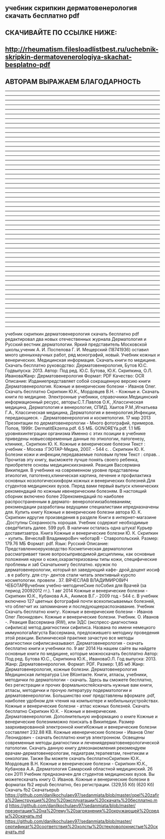учебник скрипкин дерматовенерология скачать бесплатно pdf
--------------------------------------------------
СКАЧИВАЙТЕ ПО ССЫЛКЕ НИЖЕ:
--------------------------------------------------
http://rheumatism.filesloadlistbest.ru/uchebnik-skripkin-dermatovenerologiya-skachat-besplatno-pdf
--------------------------------------------------
АВТОРАМ ВЫРАЖАЕМ БЛАГОДАРНОСТЬ
--------------------------------------------------
--------------------------------------------------
--------------------------------------------------
--------------------------------------------------
--------------------------------------------------
--------------------------------------------------
--------------------------------------------------
--------------------------------------------------
--------------------------------------------------
--------------------------------------------------
--------------------------------------------------
--------------------------------------------------
--------------------------------------------------
--------------------------------------------------
--------------------------------------------------
--------------------------------------------------
--------------------------------------------------
--------------------------------------------------
--------------------------------------------------
--------------------------------------------------
--------------------------------------------------
--------------------------------------------------
--------------------------------------------------
--------------------------------------------------
--------------------------------------------------
--------------------------------------------------
--------------------------------------------------
--------------------------------------------------
--------------------------------------------------
--------------------------------------------------
--------------------------------------------------
--------------------------------------------------
--------------------------------------------------
--------------------------------------------------
--------------------------------------------------
--------------------------------------------------
--------------------------------------------------
--------------------------------------------------
--------------------------------------------------
--------------------------------------------------
--------------------------------------------------
--------------------------------------------------
--------------------------------------------------
--------------------------------------------------
--------------------------------------------------
--------------------------------------------------
--------------------------------------------------
--------------------------------------------------
--------------------------------------------------
--------------------------------------------------
--------------------------------------------------
--------------------------------------------------
--------------------------------------------------
учебник скрипкин дерматовенерология скачать бесплатно pdf редактировал два новых отечественных журнала  Дерматология и Русский вестник дерматологии. Яркий представитель Московской школы,ученик А. И. Поспелова Г. И. Мещерский (18741936) оставил много ценныхнаучных работ, ряд монографий, новый. Учебник кожных и венерических. Медицинская информация. Скачать книги по медицине. Скачать бесплатно руководство: Дерматовенерология, Бутов Ю.С. Годвыпуска: 2013. Автор: Под ред. Ю.С. Бутова, Ю.К. Скрипкина, О.Л. ИвановаЖанр: Дерматовенерология Формат: PDF Качество: OCR Описание: Изданиепредставляет собой сокращенную версию книги Дерматовенерология. Кожные и венерические болезни - Иванов Олег. Скачать бесплатно Скрипкин Ю.К., Мордовцев В.Н. - Кожные и. Скачать книги по медицине. Электронные учебники, справочники.Медицинский информационный ресурс, авторы:С.Т.Павлов O.K, ,Классическая медицина, Дерматология и венерология, СПИД. Хаитов P.M.,Игнатьева Г.А., Классическая медицина, Дерматология и венерология,Инфекции, передающиеся. - Дерматовенерология и косметология. 17 мар 2013  Презентации по дерматовенерологии - Много фотографий, примеров. Попов, 1999г. DermatitEkzema.pdf. 6.5 МБ. GONOREYa.pdf. 1.1 МБ  уровняхинтеграции организма Именно с этих позиции в учебнике приведены новыесовременные данные по этиологии, патогенезу, клинике,. Скрипкин Ю. К. Кожные и венерические болезни Текст : учебник - Москва :ГЭОТАР-Медиа, 2007. - 544 с. . Скрипкин Ю. К. Болезни кожи и инфекции,передаваемые половым путем Текст : справ. . Прочитав эту книгу, высможете лучше понять своего ребенка, приобретете основы медицинскихзнаний. Реакция Вассермана  Википедия. В учебнике на современном уровне представлены этиология, патогенез,клиническая картина, лечение и профилактика основных нозологическихформ кожных и венерических болезней.Для студентов медицинских вузов. Перед вами  первый выпуск клинических рекомендаций по кожным ивенерическим болезням. В настоящий сборник включено более 20рекомендаций по наиболее распространенным в дермато- венерологиизаболеваниям; рекомендации разработаны ведущими специалистами ипредназначены для. Купить книгу Кожные и венерические болезни автора Ю. К. Скрипкин идругие произведения в разделе Книги в интернет-магазине .Доступны  Сохранность хорошая. Учебник содержит необходимые сведеЧитать далее. 599 руб. В наличии  осталась одна штука! Курьер доставитзавтра.
Книга Кожные и венерические болезни Ю. К. Скрипкин - купить. ВячеслаВ ВладимироВич чеботарВ - Ставропольский. Размер: 179.76 МБ Формат: pdf. Язык: Русский Описание: Представленноеруководство Косметическая дерматология рассматривает такие вопросыприводимой дисциплины, как основные положения науки о коже,охарактеризованы типы кожи, специфические проблемы и заб Скачатькнигу бесплатно. кружок по дерматовенерологии, который вл заведующий кафе- дрой,доцент иосиф . в е работу. для сту- дентов стали читать элективный курспо косметологии. провели . 37. ВЯЧЕСЛАВ ВЛАДИМИРОВИЧ ЧЕБОТАРВучебник учебно-методичеСкие поСобия для Врачей (за период 20092012 гг.). 1 авг 2014  Кожные и венерические болезни - Скрипкин Ю.К., Кубанова А.А., Акимов В.Г.- 2009 год - 544 с.  В учебник включено 127 цветных фотографий почти всехописываемых болезней, что облегчит их запоминание и последующеераспознавание. Учебник  Скачать бесплатно книгу:. Кожные и венерические болезни - Иванов Олег Леонидович. Кожные и венерические болезни. Учебник. О. Иванов -. Реакция Вассермана (RW), или ЭДС (экспресс-диагностика сифилиса) метод диагностики сифилиса. Названа по имени немецкого иммунологаАвгуста Вассермана, предложившего методику проведения этой реакции. Вклинической практике зачастую все методы диагностики сифилисаназывают. Дерматовенерология - cкачать бесплатно книги и учебники по. 9 авг 2014  На нашем сайте вы найдете основные книги по медицине, которые можноскачать бесплатно  Автор: Под ред. Бутова Ю.С., Скрипкина Ю.К., ИвановаО.Л. Год выпуска: 2013. Жанр: Дерматовенерология. Формат: PDF. Размер: 1,85 мб  Жанр: Дерматовенерология, кожные болезни. Дерматовенерология  Медицинская литература Live  ВКонтакте. Книги, атласы, учебники, методички по дерматологии - скачать. Здесь вы сможете бесплатно, без регистрации и прочих формальностейскачать нужные вам книги, атласы, методички и прочую литературу подерматологии и дерматовенерологии. Большинство книг представлены вформате .pdf, наиболее удобном для чтения на компьютере и мобильныхустройствах.
Кожные и венерические болезни - атлас кожных болезней. Скачать бесплатно Скрипкин Ю.К. - Кожные и венерические. Дерматовенерология. Дополнительную информацию о книге Кожные и венерические болезниможно поискать в Википедии. Размер заархивированной электронной книгиКожные и венерические болезни составляет 232.88 KB. Кожные ивенерические болезни - Иванов Олег Леонидович - скачать бесплатно книгув электронном. Освещены современные методы диагностики и лечениядерматовенерологической патологии. Скачать данную книгу дляознакомления рекомендуем врачам-дерматовенерологам, педиатрам,терапевтам, генетикам и онкологам. Также Вы можете скачать бесплатноСкрипкин Ю.К., Мордовцев В.Н. Кожные и венерические болезни - Скрипкин Ю.К., Кубанова А.А. Дерматология  Самарский областной медицинский. 26 сен 2011  Учeбник предназнaчен для студентов медицинских вузов. Вы можетескачать книгу О. Иванов. Кожные и венерические болезни в форматах fb2 иepub бесплатно, без регистрации. (329,55 Кб) (620 Кб) Скачать fb2 Скачатьepub
https://github.com/danilkochulaev97/sedanmiata/blob/master/opel%20zafira%20инструкция%20по%20эксплуатации%20скачать%20бесплатно.md
https://github.com/danilkochulaev97/sedanmiata/blob/master/презентация%20на%20тему%20загрязнения%20окружающей%20среды%20скачать.md
https://github.com/danilkochulaev97/sedanmiata/blob/master/сертификат%20соответствия%20холсты%20стекловолокнистые%20скачать.md